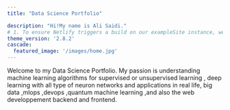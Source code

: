 ```yaml
---
title: "Data Science Portfolio"

description: "Hi!My name is Ali Saidi."
# 1. To ensure Netlify triggers a build on our exampleSite instance, we need to change a file in the exampleSite directory.
theme_version: '2.8.2'
cascade:
  featured_image: '/images/home.jpg'
---
```

Welcome to my Data Science Portfolio. My passion is understanding  machine learning algorithms for supervised or unsupervised learning , deep learning  with all type of neuron networks and applications  in real life, big data ,mlops ,devops ,quantum machine learning ,and also the web developpement backend and frontend.